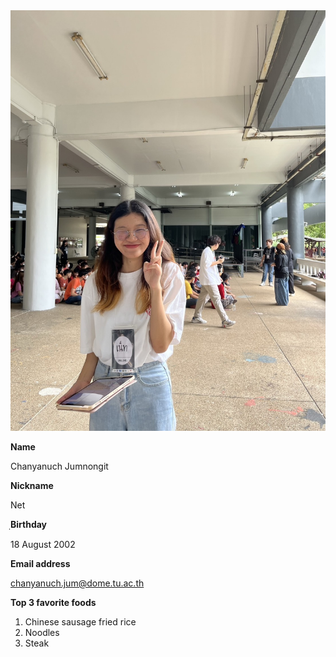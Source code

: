 <img src="https://github.com/6410615022/6410615022.github.io/blob/main/net.JPG" width="509">

**Name**

Chanyanuch Jumnongit  

**Nickname**

Net

ฺ**Birthday**

18 August 2002

**Email address**

chanyanuch.jum@dome.tu.ac.th

**Top 3 favorite foods**
1. Chinese sausage fried rice
2. Noodles
3. Steak
